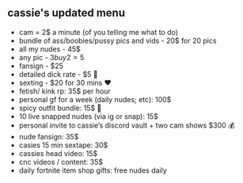 ## cassie's updated menu

- cam = 2$ a minute (of you telling me what to do)
- bundle of ass/boobies/pussy pics and vids - 20$ for 20 pics
- all my nudes - 45$
- any pic - $3 buy 2 = 5$
- fansign - $25
- detailed dick rate - $5 🩷
- sexting - $20 for 30 mins ❤️
- fetish/ kink rp: 35$ per hour
- personal gf for a week (daily nudes; etc): 100$
- spicy outfit bundle: 15$ 🥀
- 10 live snapped nudes (via ig or snap): 15$
- personal invite to cassie’s discord vault + two cam shows $300 💰
- nude fansign: 35$
- casies 15 min sextape: 30$
- cassies head video: 15$
- cnc videos / content: 35$
- daily fortnite item shop gifts: free nudes daily
